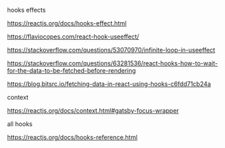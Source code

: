 hooks effects

https://reactjs.org/docs/hooks-effect.html



https://flaviocopes.com/react-hook-useeffect/



https://stackoverflow.com/questions/53070970/infinite-loop-in-useeffect

https://stackoverflow.com/questions/63281536/react-hooks-how-to-wait-for-the-data-to-be-fetched-before-rendering

https://blog.bitsrc.io/fetching-data-in-react-using-hooks-c6fdd71cb24a

context



https://reactjs.org/docs/context.html#gatsby-focus-wrapper



all hooks



https://reactjs.org/docs/hooks-reference.html